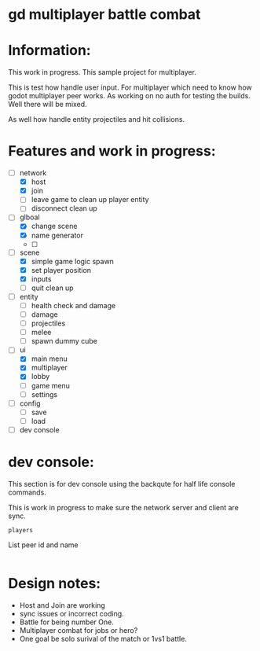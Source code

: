 # gd multiplayer battle combat

# Information:
 This work in progress. This sample project for multiplayer.
 
 This is test how handle user input.  For multiplayer which need to know how godot multiplayer peer works. As working on no auth for testing the builds. Well there will be mixed.

 As well how handle entity projectiles and hit collisions.

# Features and work in progress:
 - [ ] network
 	- [x] host
 	- [x] join 
	- [ ] leave game to clean up player entity
	- [ ] disconnect clean up
 - [ ] glboal
 	- [x] change scene
	- [x] name generator
	- [ ] 
 - [ ] scene
 	- [x] simple game logic spawn
 	- [x] set player position
 	- [x] inputs
	- [ ] quit clean up
 - [ ] entity
 	- [ ] health check and damage
 	- [ ] damage
 	- [ ] projectiles
	- [ ] melee
	- [ ] spawn dummy cube
 - [ ] ui
	- [x] main menu
	- [x] multiplayer
	- [x] lobby
	- [ ] game menu
	- [ ] settings
 - [ ] config
	- [ ] save
	- [ ] load
 - [ ] dev console 

# dev console:
 This section is for dev console using the backqute for half life console commands.

 This is work in progress to make sure the network server and client are sync.

```
players 
```
List peer id and name

```
```



# Design notes:
  - Host and Join are working
  - sync issues or incorrect coding.
  -	Battle for being number One.
  -	Multiplayer combat for jobs or hero?
  -	One goal be solo surival of the match or 1vs1 battle.
